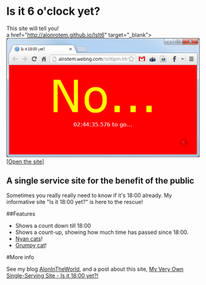 # Is it 6 o'clock yet?
This site will tell you!   
a href="http://alonrotem.github.io/IsIt6" target="_blank"><img src="https://raw.githubusercontent.com/alonrotem/IsIt6/gh-pages/images/screenshot_no.png"/></a>   
[<a href="http://alonrotem.github.io/IsIt6" target="_blank">Open the site</a>]

## A single service site for the benefit of the public
Sometimes you really really need to know if it's 18:00 already.
My informative site "Is it 18:00 yet?" is here to the rescue!

##Features
- Shows a count down till 18:00
- Shows a count-up, showing how much time has passed since 18:00.
- <a href="http://en.wikipedia.org/wiki/Nyan_Cat" target="_blank" title="Nyan Nyan Nyan Nyan Nyan Nyan Nyan Nyan Nyan Nyan Nyan Nyan Nyan Nyan Nyan">Nyan cats</a>!
- <a href="http://en.wikipedia.org/wiki/Grumpy_Cat" target="_blank" title="NO!">Grumpy cat</a>!

#More info

See my blog <a href="http://www.alonintheworld.com" target="_blank">AlonInTheWorld</a>, and a post about this site, <a href="http://www.alonintheworld.com/2013/05/my-very-own-single-serving-site-is-it.html" target="_blank">My Very Own Single-Serving Site - Is it 18:00 yet?!</a>

 
